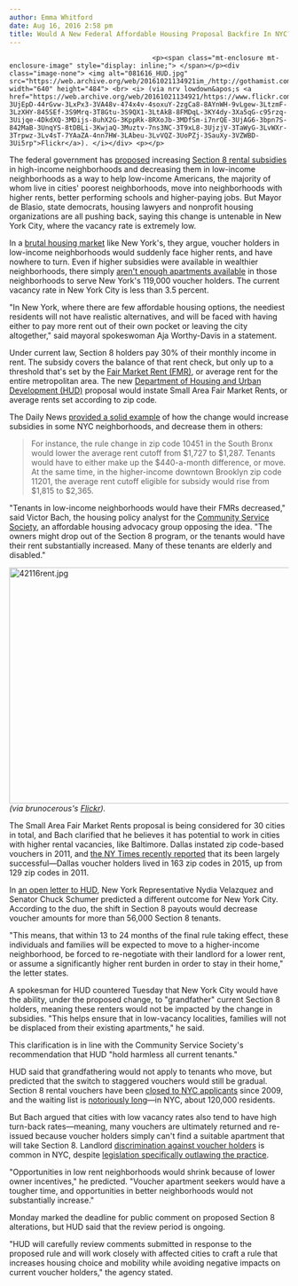 ```yaml
---
author: Emma Whitford
date: Aug 16, 2016 2:58 pm
title: Would A New Federal Affordable Housing Proposal Backfire In NYC?
---
```


	
										<p><span class="mt-enclosure mt-enclosure-image" style="display: inline;"> </span></p><div class="image-none"> <img alt="081616_HUD.jpg" src="https://web.archive.org/web/20161021134921im_/http://gothamist.com/attachments/nyc_ewhitford/081616_HUD.jpg" width="640" height="484"> <br> <i> (via nrv lowdown&apos;s <a href="https://web.archive.org/web/20161021134921/https://www.flickr.com/photos/nrvlowdown/1904812547/in/photolist-3UjEpD-44rGvw-3LxPx3-3VA48v-474x4v-4soxuY-2zgCa8-8AYnWH-9vLgew-3LtzmF-3LzXHY-845SEf-3S9Mrq-3T8Gtu-3S9QX1-3LtAkB-8FMDqL-3KY4dy-3Xa5qG-c95rzq-3Uijqe-4DkdXQ-3MDijs-8uhX2G-3KppRk-8RXoJb-3MDfSm-i7nrQE-3UjAG6-3bpn7S-842MaB-3UnqYS-8tDBLi-3KwjaQ-3Muztv-7ns3NC-3T9xL8-3UjzjV-3TaWyG-3LvWXr-3Trpwz-3Lv4sT-7YAaZA-4nn7HW-3LAbeu-3LvVQZ-3UoPZj-3SauXy-3VZWBD-3Ui5rp">Flickr</a>). </i></div> <p></p>

<p>The federal government has <a href="https://web.archive.org/web/20161021134921/http://portal.hud.gov/hudportal/HUD?src=/press/press_releases_media_advisories/2016/HUDNo_16-092">proposed</a> increasing <a href="https://web.archive.org/web/20161021134921/https://www1.nyc.gov/site/nycha/section-8/about-section-8.page">Section 8 rental subsidies</a> in high-income neighborhoods and decreasing them in low-income neighborhoods as a way to help low-income Americans, the majority of whom live in cities&apos; poorest neighborhoods, move into neighborhoods with higher rents, better performing schools and higher-paying jobs. But Mayor de Blasio, state democrats, housing lawyers and nonprofit housing organizations are all pushing back, saying this change is untenable in New York City, where the vacancy rate is extremely low. </p>

<p>In a <a href="https://web.archive.org/web/20161021134921/http://gothamist.com/2015/06/11/brooklyn_rent_obscene_forever.php">brutal housing market</a> like New York&apos;s, they argue, voucher holders in low-income neighborhoods would suddenly face higher rents, and have nowhere to turn. Even if higher subsidies were available in wealthier neighborhoods, there simply <a href="https://web.archive.org/web/20161021134921/http://gothamist.com/2016/04/21/nyc_rent_burden_map.php">aren&apos;t enough apartments available</a> in those neighborhoods to serve New York&apos;s 119,000 voucher holders. The current vacancy rate in New York City is less than 3.5 percent. </p>

<p>&quot;In New York, where there are few affordable housing options, the neediest residents will not have realistic alternatives, and will be faced with having either to pay more rent out of their own pocket or leaving the city altogether,&quot; said mayoral spokeswoman Aja Worthy-Davis in a statement. </p>

<p>Under current law, Section 8 holders pay 30% of their monthly income in rent. The subsidy covers the balance of that rent check, but only up to a threshold that&apos;s set by the <a href="https://web.archive.org/web/20161021134921/https://www.huduser.gov/portal/datasets/fmr.html">Fair Market Rent (FMR)</a>, or average rent for the entire metropolitan area. The new <a href="https://web.archive.org/web/20161021134921/http://portal.hud.gov/hudportal/HUD">Department of Housing and Urban Development (HUD)</a> proposal would instate Small Area Fair Market Rents, or average rents set according to zip code. </p>

<p>The Daily News <a href="https://web.archive.org/web/20161021134921/http://www.nydailynews.com/new-york/disaster-predicted-obama-desegregation-plan-city-poor-article-1.2751146?utm_content=buffer92a60&amp;utm_medium=social&amp;utm_source=twitter.com&amp;utm_campaign=NYDailyNewsTw">provided a solid example</a> of how the change would increase subsidies in some NYC neighborhoods, and decrease them in others: </p>

<blockquote>For instance, the rule change in zip code 10451 in the South Bronx would lower the average rent cutoff from $1,727 to $1,287. Tenants would have to either make up the $440-a-month difference, or move. At the same time, in the higher-income downtown Brooklyn zip code 11201, the average rent cutoff eligible for subsidy would rise from $1,815 to $2,365.</blockquote>

<p>&quot;Tenants in low-income neighborhoods would have their FMRs decreased,&quot; said Victor Bach, the housing policy analyst for the <a href="https://web.archive.org/web/20161021134921/http://www.cssny.org/issues/entry/affordable-housing">Community Service Society</a>, an affordable housing advocacy group opposing the idea. &quot;The owners might drop out of the Section 8 program, or the tenants would have their rent substantially increased. Many of these tenants are elderly and disabled.&quot; </p>

<p><span class="mt-enclosure mt-enclosure-image" style="display: inline;"> </span></p><div class="image-none"> <img alt="42116rent.jpg" src="https://web.archive.org/web/20161021134921im_/http://gothamist.com/attachments/nyc_ewhitford/42116rent.jpg" width="640" height="426"> <br> <i>(via brunocerous&apos;s <a href="https://web.archive.org/web/20161021134921/https://www.flickr.com/photos/bdawg/2511819950/in/photolist-4PXJyw-BKMS6-oGUFiC-mQNoqr-rZjVrG-a5DgbQ-6TgxsK-5HNz61-82r9Bb-4dS5dL-fMMnAP-a5Ew3q-8TjkMY-bYrfAs-9zDTGz-67c9v2-a32U5t-6gcnJD-8AqoQf-8s572E-33c9Xh-afvo6V-9TPUyz-9Y6ZzD-nSsnFg-adMi1b-acMMbq-abmi5B-7WNdPG-7KMhkR-6nEPCG-9cTt2j-asiyHy-8WSM8p-oub4S-bkR1om-a1hAyB-ta3mT-ta3mA-ta3mu-8q6qKu-4P68qR-8GtAJi-e72e7M-9xjSpb-bwRNew-9YqQNA-5nbJtr-dXNDYN-d1yMm9">Flickr</a>).</i></div> <p></p>

<p>The Small Area Fair Market Rents proposal is being considered for 30 cities in total, and Bach clarified that he believes it has potential to work in cities with higher rental vacancies, like Baltimore. Dallas instated zip code-based vouchers in 2011, and <a href="https://web.archive.org/web/20161021134921/http://www.nytimes.com/2015/07/08/business/economy/housing-program-expansion-would-encourage-more-low-income-families-to-move-up.html?_r=0">the NY Times recently reported</a> that its been largely successful&#x2014;Dallas voucher holders lived in 163 zip codes in 2015, up from 129 zip codes in 2011. </p>

<p>In <a href="https://web.archive.org/web/20161021134921/https://velazquez.house.gov/media-center/press-releases/velazquez-schumer-question-section-8-changes">an open letter to HUD</a>, New York Representative Nydia Velazquez and Senator Chuck Schumer predicted a different outcome for New York City. According to the duo, the shift in Section 8 payouts would decrease voucher amounts for more than 56,000 Section 8 tenants. </p>

<p>&quot;This means, that within 13 to 24 months of the final rule taking effect, these individuals and families will be expected to move to a higher-income neighborhood, be forced to re-negotiate with their landlord for a lower rent, or assume a significantly higher rent burden in order to stay in their home,&quot; the letter states. </p>

<p>A spokesman for HUD countered Tuesday that New York City would have the ability, under the proposed change, to &quot;grandfather&quot; current Section 8 holders, meaning these renters would not be impacted by the change in subsidies. &quot;This helps ensure that in low-vacancy localities, families will not be displaced from their existing apartments,&quot; he said.  </p>

<p>This clarification is in line with the Community Service Society&apos;s recommendation that HUD &quot;hold harmless all current tenants.&quot;</p>

<p>HUD said that grandfathering would not apply to tenants who move, but predicted that the switch to staggered vouchers would still be gradual. Section 8 rental vouchers have been <a href="https://web.archive.org/web/20161021134921/http://www1.nyc.gov/nyc-resources/service/2142/nycha-section-8-program-cuts">closed to NYC applicants</a> since 2009, and the waiting list is <a href="https://web.archive.org/web/20161021134921/http://www.marketplace.org/2015/12/01/wealth-poverty/long-wait-section-8">notoriously long</a>&#x2014;in NYC, about 120,000 residents. </p>

<p>But Bach argued that cities with low vacancy rates also tend to have high turn-back rates&#x2014;meaning, many vouchers are ultimately returned and re-issued because voucher holders simply can&apos;t find a suitable apartment that will take Section 8. Landlord <a href="https://web.archive.org/web/20161021134921/http://gothamist.com/2015/12/20/landlord_voucher_discrimination.php">discrimination against voucher holders</a> is common in NYC, despite <a href="https://web.archive.org/web/20161021134921/http://www.nyc.gov/html/dcas/downloads/pdf/misc/psb_100_13_8_107.pdf">legislation specifically outlawing the practice</a>. </p>

<p>&quot;Opportunities in low rent neighborhoods would shrink because of lower owner incentives,&quot; he predicted. &quot;Voucher apartment seekers would have a tougher time, and opportunities in better neighborhoods would not substantially increase.&quot; </p>

<p>Monday marked the deadline for public comment on proposed Section 8 alterations, but HUD said that the review period is ongoing. </p>

<p>&quot;HUD will carefully review comments submitted in response to the proposed rule and will work closely with affected cities to craft a rule that increases housing choice and mobility while avoiding negative impacts on current voucher holders,&quot; the agency stated. </p>					
										
									
				